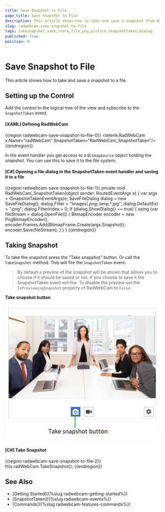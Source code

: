 ```yaml
---
title: Save Snapshot to File
page_title: Save Snapshot to File
description: This article shows how to take and save a snapshot from RadWebCam to a file.
slug: radwebcam-save-snapshot-to-file
tags: takesnapshot,save,store,file,png,picture,snapshottaken,dialog
published: True
position: 0
---
```


# Save Snapshot to File

This article shows how to take and save a snapshot to a file.

## Setting up the Control

Add the control to the logical tree of the view and subscribe to the `SnapshotTaken` event.

#### __[XAML] Defining RadWebCam__
{{region radwebcam-save-snapshot-to-file-0}}
	<telerik:RadWebCam x:Name="radWebCam" SnapshotTaken="RadWebCam_SnapshotTaken"/>
{{endregion}}

In the event handler you get access to a `BitmapSource` object holding the snapshot. You can use this to save it to the file system. 

#### __[C#] Opening a file dialog in the SnapshotTaken event handler and saving it to a file__
{{region radwebcam-save-snapshot-to-file-1}}
	private void RadWebCam_SnapshotTaken(object sender, RoutedEventArgs e)
	{
	    var args = (SnapshotTakenEventArgs)e;
		SaveFileDialog dialog = new SaveFileDialog();
		dialog.Filter = "Images|*.png;*.bmp;*.jpg";
		dialog.DefaultExt = ".png";
		dialog.FilterIndex = 0;
		if (dialog.ShowDialog() == true)
		{
			using (var fileStream = dialog.OpenFile())
			{
				BitmapEncoder encoder = new PngBitmapEncoder();
				encoder.Frames.Add(BitmapFrame.Create(args.Snapshot));
				encoder.Save(fileStream);
			}
		}
	}
{{endregion}}

## Taking Snapshot

To take the snapshot press the "Take snapshot" button. Or call the `TakeSnapshot` method. This will fire the `SnapshotTaken` event.

> By default a preview of the snapshot will be shown that allows you to choose if it should be saved or not. If you choose to save it the SnapshotTaken event will fire. To disable the preview set the `IsPreviewingSnapshot` property of RadWebCam to `False`.

__Take snapshot button__

![WPF RadWebCam ](images/radwebcam-save-snapshot-to-file-0.png)

#### __[C#] Take Snapshot__
{{region radwebcam-save-snapshot-to-file-2}}
	this.radWebCam.TakeSnapshot();
{{endregion}}

## See Also  
* [Getting Started]({%slug radwebcam-getting-started%})
* [SnapshotTaken]({%slug radwebcam-events%})
* [Commands]({%slug radwebcam-features-commands%})
